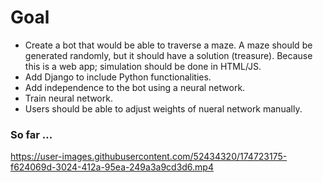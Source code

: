 # Goal
<ul>
<li>Create a bot that would be able to traverse a maze. A maze should be generated randomly, but it should have a solution (treasure). Because this is a web app; simulation should be done in HTML/JS.</li>
<li>Add Django to include Python functionalities.</li>
<li>Add independence to the bot using a neural network.</li>
<li>Train neural network.</li>
<li>Users should be able to adjust weights of nueral network manually.</li>
</ul>

<h3>So far ... </h3>





https://user-images.githubusercontent.com/52434320/174723175-f624069d-3024-412a-95ea-249a3a9cd3d6.mp4

